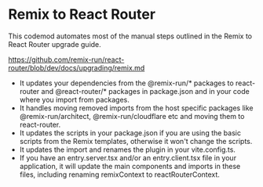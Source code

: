 # Remix to React Router

This codemod automates most of the manual steps outlined in the Remix to React Router upgrade guide.

https://github.com/remix-run/react-router/blob/dev/docs/upgrading/remix.md

- It updates your dependencies from the @remix-run/* packages to react-router and @react-router/* packages in package.json and in your code where you import from packages.
- It handles moving removed imports from the host specific packages like @remix-run/architect, @remix-run/cloudflare etc and moving them to react-router.
- It updates the scripts in your package.json if you are using the basic scripts from the Remix templates, otherwise it won't change the scripts.
- It updates the import and renames the plugin in your vite.config.ts.
- If you have an entry.server.tsx and/or an entry.client.tsx file in your application, it will update the main components and imports in these files, including renaming remixContext to reactRouterContext.
